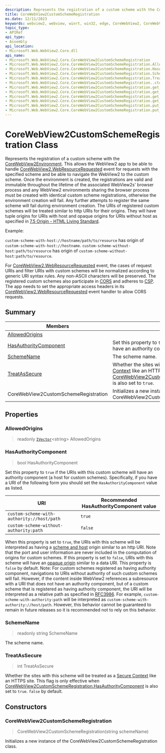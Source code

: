 ```yaml
---
description: Represents the registration of a custom scheme with the CoreWebView2Environment.
title: CoreWebView2CustomSchemeRegistration
ms.date: 12/11/2023
keywords: webview2, webview, winrt, win32, edge, CoreWebView2, CoreWebView2Controller, browser control, edge html, CoreWebView2CustomSchemeRegistration
topic_type:
- APIRef
api_type:
- Assembly
api_location:
- Microsoft.Web.WebView2.Core.dll
api_name:
- Microsoft.Web.WebView2.Core.CoreWebView2CustomSchemeRegistration
- Microsoft.Web.WebView2.Core.CoreWebView2CustomSchemeRegistration.AllowedOrigins
- Microsoft.Web.WebView2.Core.CoreWebView2CustomSchemeRegistration.HasAuthorityComponent
- Microsoft.Web.WebView2.Core.CoreWebView2CustomSchemeRegistration.SchemeName
- Microsoft.Web.WebView2.Core.CoreWebView2CustomSchemeRegistration.TreatAsSecure
- Microsoft.Web.WebView2.Core.CoreWebView2CustomSchemeRegistration..ctor
- Microsoft.Web.WebView2.Core.CoreWebView2CustomSchemeRegistration.get_AllowedOrigins
- Microsoft.Web.WebView2.Core.CoreWebView2CustomSchemeRegistration.get_HasAuthorityComponent
- Microsoft.Web.WebView2.Core.CoreWebView2CustomSchemeRegistration.get_SchemeName
- Microsoft.Web.WebView2.Core.CoreWebView2CustomSchemeRegistration.get_TreatAsSecure
- Microsoft.Web.WebView2.Core.CoreWebView2CustomSchemeRegistration.put_HasAuthorityComponent
- Microsoft.Web.WebView2.Core.CoreWebView2CustomSchemeRegistration.put_TreatAsSecure
---
```


# CoreWebView2CustomSchemeRegistration Class



Represents the registration of a custom scheme with the [CoreWebView2Environment](corewebview2environment.md).
This allows the WebView2 app to be able to handle [CoreWebView2.WebResourceRequested](corewebview2.md#webresourcerequested) event for requests with the specified scheme and be able to navigate the WebView2 to the custom scheme. Once the environment is created, the registrations are valid and immutable throughout the lifetime of the associated WebView2s' browser process and any WebView2 environments sharing the browser process must be created with identical custom scheme registrations, otherwise the environment creation will fail.
Any further attempts to register the same scheme will fail during environment creation.
The URIs of registered custom schemes will be treated similar to http URIs for their origins.
They will have tuple origins for URIs with host and opaque origins for URIs without host as specified in [7.5 Origin - HTML Living Standard](https://html.spec.whatwg.org/multipage/origin.html).

Example:

`custom-scheme-with-host://hostname/path/to/resource` has origin of `custom-scheme-with-host://hostname`.
`custom-scheme-without-host:path/to/resource` has origin of `custom-scheme-without-host:path/to/resource`.

For [CoreWebView2.WebResourceRequested](corewebview2.md#webresourcerequested) event, the cases of request URIs and filter URIs with custom schemes will be normalized according to generic URI syntax rules. Any non-ASCII characters will be preserved.
The registered custom schemes also participate in [CORS](https://developer.mozilla.org/docs/Web/HTTP/CORS) and adheres to [CSP](https://developer.mozilla.org/docs/Web/HTTP/CSP).
The app needs to set the appropriate access headers in its [CoreWebView2.WebResourceRequested](corewebview2.md#webresourcerequested) event handler to allow CORS requests.

## Summary

Members|Description
--|--
[AllowedOrigins](#allowedorigins) | 
[HasAuthorityComponent](#hasauthoritycomponent) | Set this property to `true` if the URIs with this custom scheme will have an authority component (a host for custom schemes).
[SchemeName](#schemename) | The scheme name.
[TreatAsSecure](#treatassecure) | Whether the sites with this scheme will be treated as a [Secure Context](https://developer.mozilla.org/docs/Web/Security/Secure_Contexts) like an HTTPS site. This flag is only effective when [CoreWebView2CustomSchemeRegistration.HasAuthorityComponent](corewebview2customschemeregistration.md#hasauthoritycomponent) is also set to `true`.
CoreWebView2CustomSchemeRegistration | Initializes a new instance of the CoreWebView2CustomSchemeRegistration class.

## Properties

### AllowedOrigins

> readonly  [`IVector`](/uwp/api/Windows.Foundation.Collections.IVector-1)&lt;string&gt; AllowedOrigins

### HasAuthorityComponent

>  bool HasAuthorityComponent

Set this property to `true` if the URIs with this custom scheme will have an authority component (a host for custom schemes).
Specifically, if you have a URI of the following form you should set the `HasAuthorityComponent` value as listed.

| URI | Recommended HasAuthorityComponent value |
| -- | -- |
| `custom-scheme-with-authority://host/path` | `true` |
| `custom-scheme-without-authority:path` | `false` |

When this property is set to `true`, the URIs with this scheme will be interpreted as having a [scheme and host](https://html.spec.whatwg.org/multipage/origin.html#concept-origin-tuple) origin similar to an http URI. Note that the port and user information are never included in the computation of origins for custom schemes.
If this property is set to `false`, URIs with this scheme will have an [opaque origin](https://html.spec.whatwg.org/multipage/origin.html#concept-origin-opaque) similar to a data URI.
This property is `false` by default.
Note: For custom schemes registered as having authority component, navigations to URIs without authority of such custom schemes will fail.
However, if the content inside WebView2 references a subresource with a URI that does not have an authority component, but of a custom scheme that is registered as having authority component, the URI will be interpreted as a relative path as specified in [RFC3986](https://www.rfc-editor.org/rfc/rfc3986).
For example, `custom-scheme-with-authority:path` will be interpreted as `custom-scheme-with-authority://host/path`.
However, this behavior cannot be guaranteed to remain in future releases so it is recommended not to rely on this behavior.

### SchemeName

> readonly  string SchemeName

The scheme name.

### TreatAsSecure

>  int TreatAsSecure

Whether the sites with this scheme will be treated as a [Secure Context](https://developer.mozilla.org/docs/Web/Security/Secure_Contexts) like an HTTPS site. This flag is only effective when [CoreWebView2CustomSchemeRegistration.HasAuthorityComponent](corewebview2customschemeregistration.md#hasauthoritycomponent) is also set to `true`.
`false` by default.


## Constructors
### CoreWebView2CustomSchemeRegistration

>  CoreWebView2CustomSchemeRegistration(string schemeName)

Initializes a new instance of the CoreWebView2CustomSchemeRegistration class.





